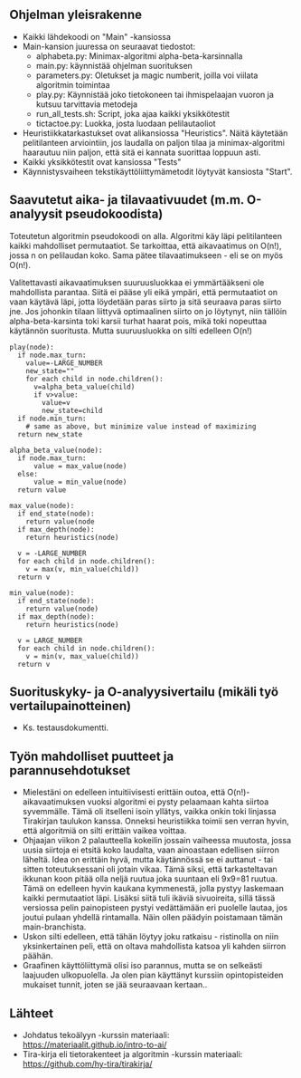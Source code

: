 ## Ohjelman yleisrakenne
* Kaikki lähdekoodi on "Main" -kansiossa
* Main-kansion juuressa on seuraavat tiedostot:
  * alphabeta.py: Minimax-algoritmi alpha-beta-karsinnalla
  * main.py: käynnistää ohjelman suorituksen
  * parameters.py: Oletukset ja magic numberit, joilla voi viilata algoritmin toimintaa
  * play.py: Käynnistää joko tietokoneen tai ihmispelaajan vuoron ja kutsuu tarvittavia metodeja
  * run_all_tests.sh: Script, joka ajaa kaikki yksikkötestit
  * tictactoe.py: Luokka, josta luodaan pelilautaoliot
* Heuristiikkatarkastukset ovat alikansiossa "Heuristics". Näitä käytetään pelitilanteen arviointiin, jos laudalla on paljon tilaa ja minimax-algoritmi haarautuu niin paljon, että sitä ei kannata suorittaa loppuun asti. 
* Kaikki yksikkötestit ovat kansiossa "Tests"
* Käynnistysvaiheen tekstikäyttöliittymämetodit löytyvät kansiosta "Start".

## Saavutetut aika- ja tilavaativuudet (m.m. O-analyysit pseudokoodista)
Toteutetun algoritmin pseudokoodi on alla. Algoritmi käy läpi pelitilanteen kaikki mahdolliset permutaatiot. Se tarkoittaa, että aikavaatimus on O(n!), jossa n on pelilaudan koko. Sama pätee tilavaatimukseen - eli se on myös O(n!).

Valitettavasti aikavaatimuksen suuruusluokkaa ei ymmärtääkseni ole mahdollista parantaa. Siitä ei pääse yli eikä ympäri, että permutaatiot on vaan käytävä läpi, jotta löydetään paras siirto ja sitä seuraava paras siirto jne. Jos johonkin tilaan liittyvä optimaalinen siirto on jo löytynyt, niin tällöin alpha-beta-karsinta toki karsii turhat haarat pois, mikä toki nopeuttaa käytännön suoritusta. Mutta suuruusluokka on silti edelleen O(n!)

  ```
  play(node):
    if node.max_turn:
      value=-LARGE_NUMBER
      new_state=""
      for each child in node.children():
        v=alpha_beta_value(child)
        if v>value:
          value=v
          new_state=child
    if node.min_turn:
      # same as above, but minimize value instead of maximizing
    return new_state
  ```

  ```
  alpha_beta_value(node):
    if node.max_turn:
        value = max_value(node)
    else:
        value = min_value(node)
    return value
  ```
  
  ```
  max_value(node):   
    if end_state(node):
      return value(node
    if max_depth(node):
      return heuristics(node)  

    v = -LARGE_NUMBER  
    for each child in node.children():  
      v = max(v, min_value(child))  
    return v
  ```  

  ```
  min_value(node):
    if end_state(node):
      return value(node)
    if max_depth(node):
      return heuristics(node)  
    
    v = LARGE_NUMBER
    for each child in node.children():
      v = min(v, max_value(child))
    return v
  ```

## Suorituskyky- ja O-analyysivertailu (mikäli työ vertailupainotteinen)
 * Ks. testausdokumentti.

## Työn mahdolliset puutteet ja parannusehdotukset
 * Mielestäni on edelleen intuitiivisesti erittäin outoa, että O(n!)-aikavaatimuksen vuoksi algoritmi ei pysty pelaamaan kahta siirtoa syvemmälle. Tämä oli itselleni isoin yllätys, vaikka onkin toki linjassa Tirakirjan taulukon kanssa. Onneksi heuristiikka toimii sen verran hyvin, että algoritmiä on silti erittäin vaikea voittaa.
 * Ohjaajan viikon 2 palautteella kokeilin jossain vaiheessa muutosta, jossa uusia siirtoja ei etsitä koko laudalta, vaan ainoastaan edellisen siirron läheltä. Idea on erittäin hyvä, mutta käytännössä se ei auttanut - tai sitten toteutuksessani oli jotain vikaa. Tämä siksi, että  tarkasteltavan ikkunan koon pitää olla neljä ruutua joka suuntaan eli 9x9=81 ruutua. Tämä on edelleen hyvin kaukana kymmenestä, jolla pystyy laskemaan kaikki permutaatiot läpi. Lisäksi siitä tuli ikäviä sivuoireita, sillä tässä versiossa pelin painopisteen pystyi vedättämään eri puolelle lautaa, jos joutui pulaan yhdellä rintamalla. Näin ollen päädyin poistamaan tämän main-branchista.
 * Uskon silti edelleen, että tähän löytyy joku ratkaisu - ristinolla on niin yksinkertainen peli, että on oltava mahdollista katsoa yli kahden siirron päähän.
 * Graafinen käyttöliittymä olisi iso parannus, mutta se on selkeästi laajuuden ulkopuolella. Ja olen pian käyttänyt kurssiin opintopisteiden mukaiset tunnit, joten se jää seuraavaan kertaan..

## Lähteet
* Johdatus tekoälyyn -kurssin materiaali: https://materiaalit.github.io/intro-to-ai/
* Tira-kirja eli tietorakenteet ja algoritmin -kurssin materiaali: https://github.com/hy-tira/tirakirja/